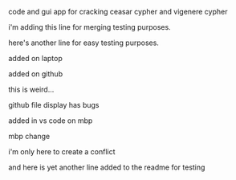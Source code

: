 code and gui app for cracking ceasar cypher and vigenere cypher

i'm adding this line for merging testing purposes.

here's another line for easy testing purposes.

added on laptop

added on github

this is weird...

github file display has bugs

added in vs code on mbp

mbp change

i'm only here to create a conflict

and here is yet another line added to the readme for testing
